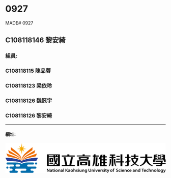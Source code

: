 # 0927
MADE# 0927

## C108118146 黎安綺

### 組員:  
###        C108118115 陳品蓉
###        C108118123 梁依玲
###        C108118126 魏冠宇
###        C108118126 黎安綺
------
#### 網址:


![NKUST](https://github.com/Angel67894/0927/blob/main/182513897.png)

